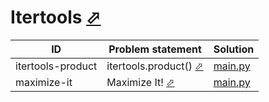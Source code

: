 # Itertools [⬀](https://www.hackerrank.com/domains/python/py-itertools)


| ID                | Problem statement                                                                | Solution                             |
|-------------------|----------------------------------------------------------------------------------|--------------------------------------|
| itertools-product | itertools.product() [⬀](https://www.hackerrank.com/challenges/itertools-product) | [main.py](itertools-product/main.py) |
| maximize-it       | Maximize It! [⬀](https://www.hackerrank.com/challenges/maximize-it)              | [main.py](maximize-it/main.py)       |

